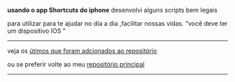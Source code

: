 __usando o app Shortcuts do  iphone__
 desenvolvi alguns scripts bem legais
  
 para utilizar para te ajudar no dia a dia ,facilitar nossas vidas.
 "você deve ter um dispositivo IOS "
 
 <hr>
 
 veja os [útimos que foram adcionados ao repositório](https://github.com/PauloCesar0073/atalhos-SHORTCUTS-iphone/tree/a24c4ce1901b1dff66edcc076d55f422a62896bb/organize%20seus%20estudos)

ou se preferir volte ao meu [repositório principal](https://github.com/PauloCesar0073)

<hr>
